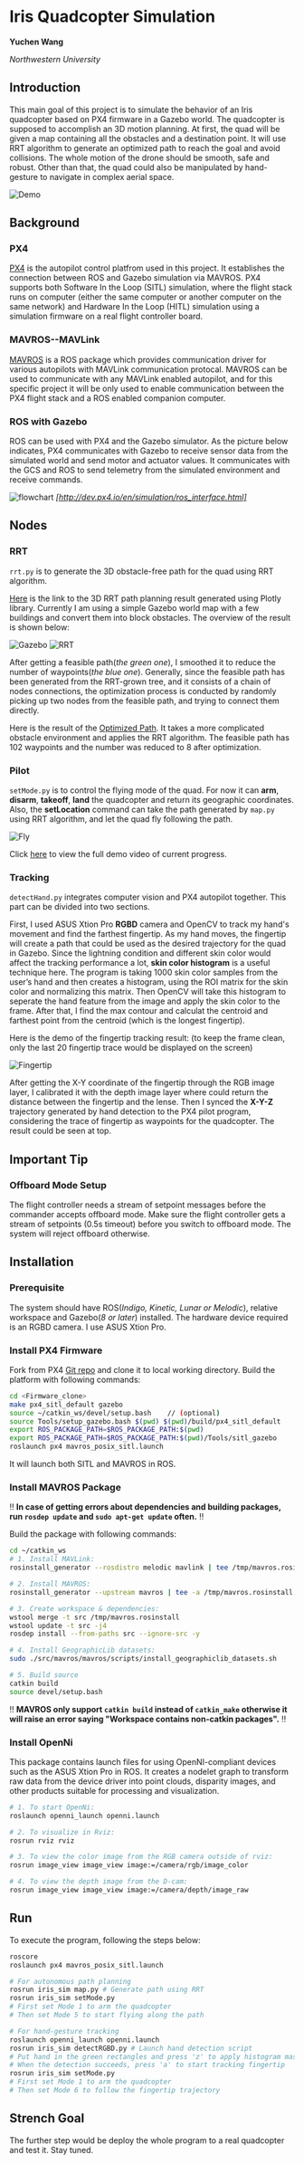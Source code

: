 # Iris Quadcopter Simulation
**Yuchen Wang**

*Northwestern University*


## Introduction
This main goal of this project is to simulate the behavior of an Iris quadcopter based on PX4 firmware in a Gazebo world. The quadcopter is supposed to accomplish an 3D motion planning. At first, the quad will be given a map containing all the obstacles and a destination point. It will use RRT algorithm to generate an optimized path to reach the goal and avoid collisions. The whole motion of the drone should be smooth, safe and robust.
Other than that, the quad could also be manipulated by hand-gesture to navigate in complex aerial space.

![Demo](https://github.com/yuchnw/quadSimulator/raw/master/img/hand_nav.gif)

## Background
### PX4
[PX4](https://github.com/PX4/Firmware) is the autopilot control platfrom used in this project. It establishes the connection between ROS and Gazebo simulation via MAVROS. PX4 supports both Software In the Loop (SITL) simulation, where the flight stack runs on computer (either the same computer or another computer on the same network) and Hardware In the Loop (HITL) simulation using a simulation firmware on a real flight controller board.

### MAVROS--MAVLink
[MAVROS](https://github.com/mavlink/mavros) is a ROS package which provides communication driver for various autopilots with MAVLink communication protocal. MAVROS can be used to communicate with any MAVLink enabled autopilot, and for this specific project it will be only used to enable communication between the PX4 flight stack and a ROS enabled companion computer.

### ROS with Gazebo
ROS can be used with PX4 and the Gazebo simulator. As the picture below indicates, PX4 communicates with Gazebo to receive sensor data from the simulated world and send motor and actuator values. It communicates with the GCS and ROS to send telemetry from the simulated environment and receive commands.

![flowchart](/img/px4_sitl_overview.png)
*[http://dev.px4.io/en/simulation/ros_interface.html]*

## Nodes
### RRT
`rrt.py` is to generate the 3D obstacle-free path for the quad using RRT algorithm.

[Here](https://plot.ly/~yuchnw/5/#/) is the link to the 3D RRT path planning result generated using Plotly library. Currently I am using a simple Gazebo world map with a few buildings and convert them into block obstacles. The overview of the result is shown below:

![Gazebo](img/bars-gazebo.png)
![RRT](img/bars-rrt.png)

After getting a feasible path(*the green one*), I smoothed it to reduce the number of waypoints(*the blue one*). Generally, since the feasible path has been generated from the RRT-grown tree, and it consists of a chain of nodes connections, the optimization process is conducted by randomly picking up two nodes from the feasible path, and trying to connect them directly.

Here is the result of the [Optimized Path](https://plot.ly/~yuchnw/11/#/). It takes a more complicated obstacle environment and applies the RRT algorithm. The feasible path has 102 waypoints and the number was reduced to 8 after optimization.

### Pilot
`setMode.py` is to control the flying mode of the quad. For now it can **arm**, **disarm**, **takeoff**, **land** the quadcopter and return its geographic coordinates.
Also, the **setLocation** command can take the path generated by `map.py` using RRT algorithm, and let the quad fly following the path.

![Fly](img/bar-fly.gif)

Click [here](https://www.youtube.com/watch?v=zPKlL9mI_Lc) to view the full demo video of current progress.

### Tracking
`detectHand.py` integrates computer vision and PX4 autopilot together. This part can be divided into two sections.

First, I used ASUS Xtion Pro **RGBD** camera and OpenCV to track my hand's movement and find the farthest fingertip. As my hand moves, the fingertip will create a path that could be used as the desired trajectory for the quad in Gazebo. Since the lightning condition and different skin color would affect the tracking performance a lot, **skin color histogram** is a useful technique here. The program is taking 1000 skin color samples from the user’s hand and then creates a histogram, using the ROI matrix for the skin color and normalizing this matrix. Then OpenCV will take this histogram to seperate the hand feature from the image and apply the skin color to the frame. After that, I find the max contour and calculat the centroid and farthest point from the centroid (which is the longest fingertip).

Here is the demo of the fingertip tracking result: (to keep the frame clean, only the last 20 fingertip trace would be displayed on the screen)

![Fingertip](img/finger.gif)

After getting the X-Y coordinate of the fingertip through the RGB image layer, I calibrated it with the depth image layer where could return the distance between the fingertip and the lense. Then I synced the **X-Y-Z** trajectory generated by hand detection to the PX4 pilot program, considering the trace of fingertip as waypoints for the quadcopter. The result could be seen at top.

## Important Tip
### Offboard Mode Setup
The flight controller needs a stream of setpoint messages before the commander accepts offboard mode. Make sure the flight controller gets a stream of setpoints (0.5s timeout) before you switch to offboard mode. The system will reject offboard otherwise.

## Installation
### Prerequisite
The system should have ROS(*Indigo, Kinetic, Lunar or Melodic*), relative workspace and Gazebo(*8 or later*) installed. The hardware device required is an RGBD camera. I use ASUS Xtion Pro.

### Install PX4 Firmware
Fork from PX4 [Git repo](https://github.com/PX4/Firmware) and clone it to local working directory. Build the platform with following commands:
```bash
cd <Firmware_clone>
make px4_sitl_default gazebo
source ~/catkin_ws/devel/setup.bash    // (optional)
source Tools/setup_gazebo.bash $(pwd) $(pwd)/build/px4_sitl_default
export ROS_PACKAGE_PATH=$ROS_PACKAGE_PATH:$(pwd)
export ROS_PACKAGE_PATH=$ROS_PACKAGE_PATH:$(pwd)/Tools/sitl_gazebo
roslaunch px4 mavros_posix_sitl.launch
```
It will launch both SITL and MAVROS in ROS.

### Install MAVROS Package
:bangbang: **In case of getting errors about dependencies and building packages, run `rosdep update` and `sudo apt-get update` often.** :bangbang:

Build the package with following commands:
```bash
cd ~/catkin_ws
# 1. Install MAVLink:
rosinstall_generator --rosdistro melodic mavlink | tee /tmp/mavros.rosinstall

# 2. Install MAVROS:
rosinstall_generator --upstream mavros | tee -a /tmp/mavros.rosinstall

# 3. Create workspace & dependencies:
wstool merge -t src /tmp/mavros.rosinstall
wstool update -t src -j4
rosdep install --from-paths src --ignore-src -y

# 4. Install GeographicLib datasets:
sudo ./src/mavros/mavros/scripts/install_geographiclib_datasets.sh

# 5. Build source
catkin build
source devel/setup.bash
```
:bangbang: **MAVROS only support `catkin build` instead of `catkin_make` otherwise it will raise an error saying "Workspace contains non-catkin packages".** :bangbang:

### Install OpenNi
This package contains launch files for using OpenNI-compliant devices such as the ASUS Xtion Pro in ROS. It creates a nodelet graph to transform raw data from the device driver into point clouds, disparity images, and other products suitable for processing and visualization.

```bash
# 1. To start OpenNi:
roslaunch openni_launch openni.launch

# 2. To visualize in Rviz:
rosrun rviz rviz

# 3. To view the color image from the RGB camera outside of rviz:
rosrun image_view image_view image:=/camera/rgb/image_color

# 4. To view the depth image from the D-cam:
rosrun image_view image_view image:=/camera/depth/image_raw
```

## Run
To execute the program, following the steps below:
```bash
roscore
roslaunch px4 mavros_posix_sitl.launch

# For autonomous path planning
rosrun iris_sim map.py # Generate path using RRT
rosrun iris_sim setMode.py
# First set Mode 1 to arm the quadcopter
# Then set Mode 5 to start flying along the path

# For hand-gesture tracking
roslaunch openni_launch openni.launch
rosrun iris_sim detectRGBD.py # Launch hand detection script
# Put hand in the green rectangles and press 'z' to apply histogram mask
# When the detection succeeds, press 'a' to start tracking fingertip
rosrun iris_sim setMode.py
# First set Mode 1 to arm the quadcopter
# Then set Mode 6 to follow the fingertip trajectory
```

## Strench Goal
The further step would be deploy the whole program to a real quadcopter and test it. Stay tuned.

